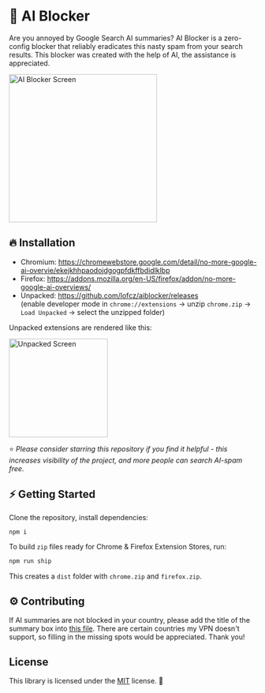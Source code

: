 # 🚫 AI Blocker

Are you annoyed by Google Search AI summaries? AI Blocker is a zero-config blocker that reliably eradicates this nasty spam from your search results.
This blocker was created with the help of AI, the assistance is appreciated.

<img height="300" src="https://github.com/user-attachments/assets/d2e8edb6-9b45-4593-999e-445295c4e9c6" alt="AI Blocker Screen" />

## 🔥 Installation

- Chromium: https://chromewebstore.google.com/detail/no-more-google-ai-overvie/ekejkhhpaodojdgogpfdkffbdidlklbp
- Firefox: https://addons.mozilla.org/en-US/firefox/addon/no-more-google-ai-overviews/
- Unpacked: https://github.com/lofcz/aiblocker/releases  
(enable developer mode in `chrome://extensions` → unzip `chrome.zip` → `Load Unpacked` → select the unzipped folder)

Unpacked extensions are rendered like this:

<img height="200" src="https://github.com/user-attachments/assets/d38215f1-417f-484f-b584-f0b304c6b446" alt="Unpacked Screen" />


⭐ _Please consider starring this repository if you find it helpful - this increases visibility of the project, and more people can search AI-spam free._

## ⚡ Getting Started

Clone the repository, install dependencies:
```bash
npm i
```

To build `zip` files ready for Chrome & Firefox Extension Stores, run:
```bash
npm run ship
```

This creates a `dist` folder with `chrome.zip` and `firefox.zip`.

## ⚙️ Contributing

If AI summaries are not blocked in your country, please add the title of the summary box into [this file](https://github.com/lofcz/aiblocker/blob/master/src/common/patterns.js). There are certain countries my VPN doesn't support, so filling in the missing spots would be appreciated. Thank you!

## License

This library is licensed under the [MIT](https://github.com/lofcz/aiblocker/blob/master/LICENSE) license. 💜
